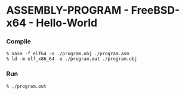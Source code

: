 # ASSEMBLY-PROGRAM - FreeBSD-x64 - Hello-World
### Compile
```
% nasm -f elf64 -o ./program.obj ./program.asm
% ld -m elf_x86_64 -o ./program.out ./program.obj
```

### Run
```
% ./program.out
```
